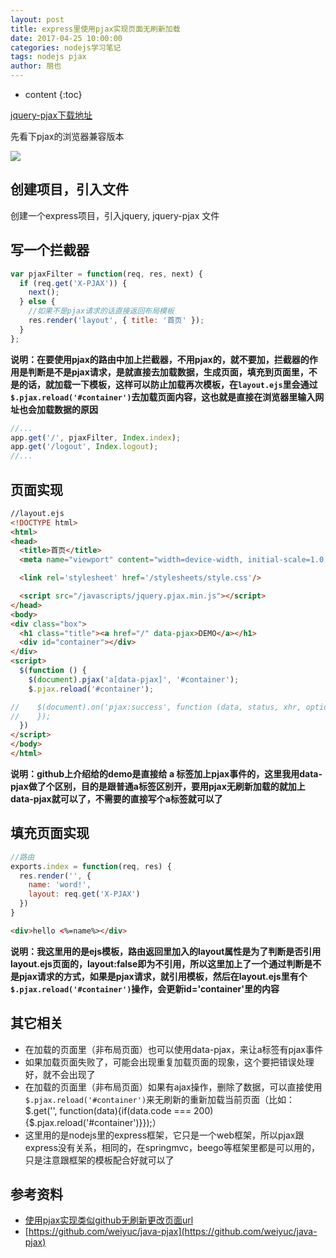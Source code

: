 ```yaml
---
layout: post
title: express里使用pjax实现页面无刷新加载
date: 2017-04-25 10:00:00
categories: nodejs学习笔记
tags: nodejs pjax
author: 朋也
---
```


* content
{:toc}

[jquery-pjax下载地址](https://github.com/defunkt/jquery-pjax)

先看下pjax的浏览器兼容版本

![](https://tomoya92.github.io/assets/QQ20170425-100117.png)

## 创建项目，引入文件

创建一个express项目，引入jquery, jquery-pjax 文件




## 写一个拦截器

```js
var pjaxFilter = function(req, res, next) {
  if (req.get('X-PJAX')) {
    next();
  } else {
    //如果不是pjax请求的话直接返回布局模板
    res.render('layout', { title: '首页' });
  }
};
```

**说明：在要使用pjax的路由中加上拦截器，不用pjax的，就不要加，拦截器的作用是判断是不是pjax请求，是就直接去加载数据，生成页面，填充到页面里，不是的话，就加载一下模板，这样可以防止加载再次模板，在`layout.ejs`里会通过`$.pjax.reload('#container')`去加载页面内容，这也就是直接在浏览器里输入网址也会加载数据的原因**

```js
//...
app.get('/', pjaxFilter, Index.index);
app.get('/logout', Index.logout);
//...
```

## 页面实现

```html
//layout.ejs
<!DOCTYPE html>
<html>
<head>
  <title>首页</title>
  <meta name="viewport" content="width=device-width, initial-scale=1.0, maximum-scale=1.0, user-scalable=0">

  <link rel='stylesheet' href='/stylesheets/style.css'/>

  <script src="/javascripts/jquery.pjax.min.js"></script>
</head>
<body>
<div class="box">
  <h1 class="title"><a href="/" data-pjax>DEMO</a></h1>
  <div id="container"></div>
</div>
<script>
  $(function () {
    $(document).pjax('a[data-pjax]', '#container');
    $.pjax.reload('#container');

//    $(document).on('pjax:success', function (data, status, xhr, options) {
//    });
  })
</script>
</body>
</html>
```

**说明：github上介绍给的demo是直接给 a 标签加上pjax事件的，这里我用data-pjax做了个区别，目的是跟普通a标签区别开，要用pjax无刷新加载的就加上data-pjax就可以了，不需要的直接写个a标签就可以了**

## 填充页面实现

```js
//路由
exports.index = function(req, res) {
  res.render('', {
    name: 'word!',
    layout: req.get('X-PJAX')
  })
}
```

```html
<div>hello <%=name%></div>
```

**说明：我这里用的是ejs模板，路由返回里加入的layout属性是为了判断是否引用layout.ejs页面的，layout:false即为不引用，所以这里加上了一个通过判断是不是pjax请求的方式，如果是pjax请求，就引用模板，然后在layout.ejs里有个`$.pjax.reload('#container')`操作，会更新id='container'里的内容**

## 其它相关

- 在加载的页面里（非布局页面）也可以使用data-pjax，来让a标签有pjax事件
- 如果加载页面失败了，可能会出现重复加载页面的现象，这个要把错误处理好，就不会出现了
- 在加载的页面里（非布局页面）如果有ajax操作，删除了数据，可以直接使用`$.pjax.reload('#container')`来无刷新的重新加载当前页面（比如：$.get('', function(data){if(data.code === 200) {$.pjax.reload('#container')}});）
- 这里用的是nodejs里的express框架，它只是一个web框架，所以pjax跟express没有关系，相同的，在springmvc，beego等框架里都是可以用的，只是注意跟框架的模板配合好就可以了

## 参考资料

- [使用pjax实现类似github无刷新更改页面url](http://www.html-js.com/article/2653)
- [https://github.com/weiyuc/java-pjax](https://github.com/weiyuc/java-pjax)
